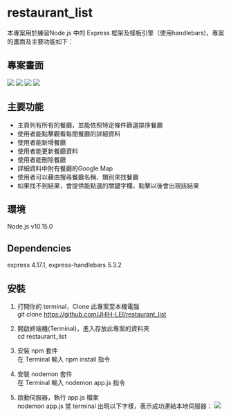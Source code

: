 # restaurant_list
本專案用於練習Node.js 中的 Express 框架及樣板引擎（使用handlebars)，專案的畫面及主要功能如下：
## 專案畫面
![](https://i.imgur.com/fWoyoIW.jpg)
![](https://i.imgur.com/Aun9vOT.jpg)
![](https://i.imgur.com/IKG68sf.png)
![](https://i.imgur.com/RhC7SON.jpg)

## 主要功能

* 主頁列有所有的餐廳，並能依照特定條件篩選排序餐廳
* 使用者能點擊觀看每間餐廳的詳細資料
* 使用者能新增餐廳
* 使用者能更新餐廳資料
* 使用者能刪除餐廳
* 詳細資料中附有餐廳的Google Map
* 使用者可以藉由搜尋餐廳名稱、類別來找餐廳
* 如果找不到結果，會提供能點選的關鍵字欄，點擊以後會出現該結果

## 環境
Node.js v10.15.0

## Dependencies
express 4.17.1,
express-handlebars 5.3.2

## 安裝
1. 打開你的 terminal，Clone 此專案至本機電腦
<br>git clone https://github.com/JHIH-LEI/restaurant_list

2. 開啟終端機(Terminal)，進入存放此專案的資料夾
<br>cd restaurant_list

3. 安裝 npm 套件
<br>在 Terminal 輸入 npm install 指令

4. 安裝 nodemon 套件
<br>在 Terminal 輸入 nodemon app.js 指令

5. 啟動伺服器，執行 app.js 檔案
<br>nodemon app.js
當 terminal 出現以下字樣，表示成功連結本地伺服器：
![](https://i.imgur.com/oEWjxMI.png)

